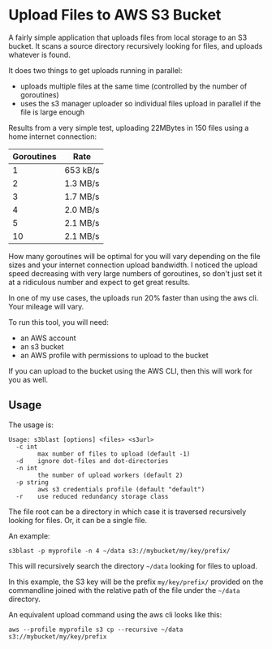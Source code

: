 # Upload Files to AWS S3 Bucket

A fairly simple application that uploads files from local storage to an S3 bucket. It scans a source
directory recursively looking for files, and uploads whatever is found.

It does two things to get uploads running in parallel:

* uploads multiple files at the same time (controlled by the number of goroutines)
* uses the s3 manager uploader so individual files upload in parallel if the file is large enough

Results from a very simple test, uploading 22MBytes in 150 files using a home internet connection:

| Goroutines | Rate         |
|------------|--------------|
| 1          | 653 kB/s     |
| 2          | 1.3 MB/s     |
| 3          | 1.7 MB/s     |
| 4          | 2.0 MB/s     |
| 5          | 2.1 MB/s     |
| 10         | 2.1 MB/s     |

How many goroutines will be optimal for you will vary depending on the file sizes and your internet connection
upload bandwidth. I noticed the upload speed decreasing with very large numbers of goroutines, so don't just set 
it at a ridiculous number and expect to get great results.

In one of my use cases, the uploads run 20% faster than using the aws cli. Your mileage will vary.

To run this tool, you will need:

* an AWS account
* an s3 bucket
* an AWS profile with permissions to upload to the bucket

If you can upload to the bucket using the AWS CLI, then this will work for you as well.

## Usage

The usage is:

    Usage: s3blast [options] <files> <s3url>
      -c int
        	max number of files to upload (default -1)
      -d	ignore dot-files and dot-directories
      -n int
        	the number of upload workers (default 2)
      -p string
        	aws s3 credentials profile (default "default")
      -r	use reduced redundancy storage class

The file root can be a directory in which case it is traversed recursively looking for files. Or, it can be
a single file.

An example:

    s3blast -p myprofile -n 4 ~/data s3://mybucket/my/key/prefix/

This will recursively search the directory `~/data` looking for files to upload. 

In this example, the S3 key will be the prefix `my/key/prefix/` provided on the commandline joined with the relative path 
of the file under the `~/data` directory.

An equivalent upload command using the aws cli looks like this:

    aws --profile myprofile s3 cp --recursive ~/data s3://mybucket/my/key/prefix

